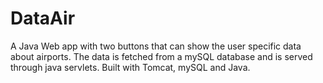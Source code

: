 # DataAir

A Java Web app with two buttons that can show the user specific data about airports. The data is fetched from a mySQL database and is served through java servlets. Built with Tomcat, mySQL and Java.
